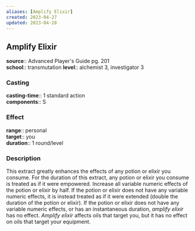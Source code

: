 ```yaml
---
aliases: [Amplify Elixir]
created: 2023-04-27
updated: 2023-04-28
---
```


## Amplify Elixir

**source**:: Advanced Player's Guide pg. 201  
**school**:: transmutation
**level**:: alchemist 3, investigator 3

### Casting

**casting-time**:: 1 standard action  
**components**:: S

### Effect

**range**:: personal  
**target**:: you  
**duration**:: 1 round/level

### Description

This extract greatly enhances the effects of any potion or elixir you consume. For the duration of this extract, any potion or elixir you consume is treated as if it were empowered. Increase all variable numeric effects of the potion or elixir by half. If the potion or elixir does not have any variable numeric effects, it is instead treated as if it were extended (double the duration of the potion or elixir). If the potion or elixir does not have any variable numeric effects, or has an instantaneous duration, *amplify elixir* has no effect. *Amplify elixir* affects oils that target you, but it has no effect on oils that target your equipment.
